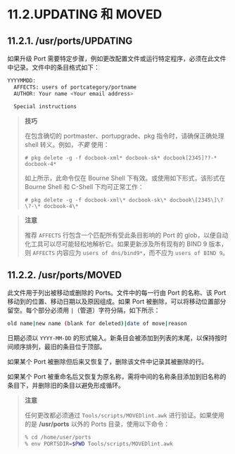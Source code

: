# 11.2.UPDATING 和 MOVED

## 11.2.1. /usr/ports/UPDATING

如果升级 Port 需要特定步骤，例如更改配置文件或运行特定程序，必须在此文件中记录。文件中的条目格式如下：

```sh
YYYYMMDD:
  AFFECTS: users of portcategory/portname
  AUTHOR: Your name <Your email address>

  Special instructions
```

>**技巧**
>
>在包含确切的 portmaster、portupgrade、pkg 指令时，请确保正确处理 shell 转义。例如，*不要* 使用：
>
>```
># pkg delete -g -f docbook-xml* docbook-sk* docbook[2345]??-* docbook-4*
>```
>
>如上所示，此命令仅在 Bourne Shell 下有效。或使用如下形式，该形式在 Bourne Shell 和 C-Shell 下均可正常工作：
>
>```
># pkg delete -g -f docbook-xml\* docbook-sk\* docbook\[2345\]\?\?-\* docbook-4\*
>```


>**注意**
>
>推荐 `AFFECTS` 行包含一个匹配所有受此条目影响的 Port 的 glob，以便自动化工具可以尽可能轻松地解析它。如果更新涉及所有现有的 BIND 9 版本，则 `AFFECTS` 内容应为 `users of dns/bind9*`，而不应为 `users of BIND 9`。 


## 11.2.2. /usr/ports/MOVED

此文件用于列出被移动或删除的 Ports。文件中的每一行由 Port 的名称、该 Port 移动到的位置、移动日期以及原因组成。如果 Port 被删除，可以将移动位置部分留空。每个部分必须用 `|`（管道）字符分隔，如下所示：

```sh
old name|new name (blank for deleted)|date of move|reason
```

日期必须以 `YYYY-MM-DD` 的形式输入。新条目会被添加到列表的末尾，以保持按时间顺序排列，最旧的条目位于顶部。

如果某个 Port 被删除但后来又恢复了，删除该文件中记录其被删除的行。

如果某个 Port 被重命名后又恢复为原名称，需将中间的名称条目添加到旧名称的条目下，并删除旧的条目以避免形成循环。

>**注意**
>
>任何更改都必须通过 `Tools/scripts/MOVEDlint.awk` 进行验证。如果使用的是 **/usr/ports** 以外的 Ports 目录，使用以下命令：
>
>```sh
>% cd /home/user/ports
>% env PORTSDIR=$PWD Tools/scripts/MOVEDlint.awk
>```

